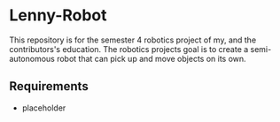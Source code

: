 # Lenny-Robot
This repository is for the semester 4 robotics project of my, and the contributors's education.
The robotics projects goal is to create a semi-autonomous robot that can pick up and move objects on its own.

## Requirements
+ placeholder
